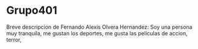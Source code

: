 # Grupo401
Breve descripcion de Fernando Alexis Olvera Hernandez: 
Soy una persona muy tranquila, me gustan los deportes, me gusta las peliculas
de accion, terror, 
